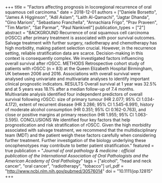 +++
title = "Factors affecting prognosis in locoregional recurrence of oral squamous cell carcinoma."
date = 2018-12-01
authors = ["Daniele Borsetto", "James A Higginson", "Adil Aslam", "Laith Al-Qamachi", "Jagtar Dhanda", "Gino Marioni", "Sebastiano Franchella", "Annachiara Frigo", "Prav Praveen", "Tim Martin", "Sat Parmar", "Paul Nankivell"]
publication_types = ["2"]
abstract = "BACKGROUND Recurrence of oral squamous cell carcinoma (rOSCC) after primary treatment is associated with poor survival outcomes. Salvage treatment with further surgery, radiotherapy and chemotherapy has high morbidity, making patient selection crucial. However, in the recurrence setting, reliable stratification data are scarce. Decision-making in this context is consequently complex. We investigated factors influencing overall survival after rOSCC. METHODS Retrospective cohort study of patients with rOSCC (n = 83) at the Queen Elizabeth Hospital Birmingham, UK between 2006 and 2016. Associations with overall survival were analysed using univariate and multivariate analyses to identify important clinical prognostic indicators. RESULTS Overall survival at 1 year was 32.5% and at 5 years was 18.1% after a median follow-up of 7.4 months. Multivariate analysis identified four independent predictors of overall survival following rOSCC: size of primary tumour (HR 2.077; 95% CI 1.034-4.172), extent of recurrent disease (HR 3.286; 95% CI 1.545-6.991), history of moderate alcohol consumption (HR 0.351; 95% CI 0.162-0.763), and close or positive margins at primary resection (HR 1.955; 95% CI 1.063-3.595). CONCLUSIONS We identified four key factors that help prognostication and risk stratification of rOSCC. Given the high morbidity associated with salvage treatment, we recommend that the multidisciplinary team (MDT) and the patient weigh these factors carefully when considering further treatment. Further investigation of the biology underlying these oncophenotypes may contribute to better patient stratification."
featured = true 
publication = "*Journal of oral pathology & medicine : official publication of the International Association of Oral Pathologists and the American Academy of Oral Pathology*"
tags = ["alcohol", "head and neck cancer", "oral cancer", "radiotherapy", "tobacco"]
url_pdf = "http://www.ncbi.nlm.nih.gov/pubmed/30576014"
doi = "10.1111/jop.12815"
+++

